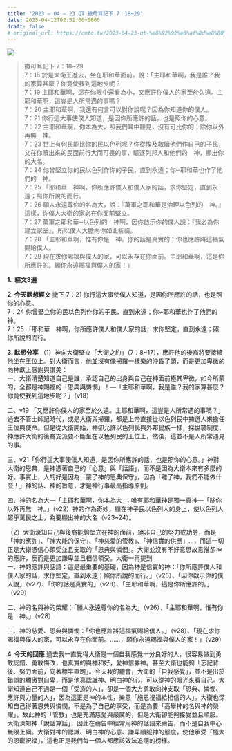 ```yaml
---
title: "2023 – 04 – 23 QT 撒母耳記下 7：18~29"
date: 2025-04-12T02:51:00+0800
draft: false
# original_url: https://cmtc.tw/2023-04-23-qt-%e6%92%92%e6%af%8d%e8%80%b3%e8%a8%98%e4%b8%8b-7%ef%bc%9a1829
---
```


![](/images/qt.jpg)
> 撒母耳記下 7：18\~29  
> 7：18 於是大衛王進去，坐在耶和華面前，說：「主耶和華啊，我是誰？我的家算甚麼？你竟使我到這地步呢？  
> 7：19 主耶和華啊，這在你眼中還看為小，又應許你僕人的家至於久遠。主耶和華啊，這豈是人所常遇的事嗎？  
> 7：20 主耶和華啊，我還有何言可以對你說呢？因為你知道你的僕人。  
> 7：21 你行這大事使僕人知道，是因你所應許的話，也是照你的心意。  
> 7：22 主耶和華啊，你本為大，照我們耳中聽見，沒有可比你的；除你以外再無　神。  
> 7：23 世上有何民能比你的民以色列呢？你從埃及救贖他們作自己的子民，又在你贖出來的民面前行大而可畏的事，驅逐列邦人和他們的　神，顯出你的大名。  
> 7：24 你曾堅立你的民以色列作你的子民，直到永遠；你─耶和華也作了他們的　神。  
> 7：25 「耶和華　神啊，你所應許僕人和僕人家的話，求你堅定，直到永遠；照你所說的而行。  
> 7：26 願人永遠尊你的名為大，說：『萬軍之耶和華是治理以色列的　神。』這樣，你僕人大衛的家必在你面前堅立。  
> 7：27 萬軍之耶和華─以色列的　神啊，因你啟示你的僕人說：『我必為你建立家室』，所以僕人大膽向你如此祈禱。  
> 7：28 「主耶和華啊，惟有你是　神。你的話是真實的；你也應許將這福氣賜給僕人。  
> 7：29 現在求你賜福與僕人的家，可以永存在你面前。主耶和華啊，這是你所應許的。願你永遠賜福與僕人的家！」

**1.  經文3遍**

**2. 今天默想經文**
撒下 7：21 你行這大事使僕人知道，是因你所應許的話，也是照你的心意。  
7：24 你曾堅立你的民以色列作你的子民，直到永遠；你─耶和華也作了他們的　神。  
7：25 「耶和華　神啊，你所應許僕人和僕人家的話，求你堅定，直到永遠；照你所說的而行。

**3. 默想分享**
（1）神向大衛堅立「大衛之約」（7：8\~17），應許他的後裔將要接續他坐在王位上。對大衛而言，他並沒有像掃羅一樣樂的沖昏了頭，而是更加卑微的向神獻上感謝與讚美：  
一、大衛清楚知道自己是誰，承認自己的出身與自己在神面前極其卑微，如今所蒙的，全都是神賜福的「恩典與憐憫」！—「主耶和華啊，我是誰？我的家算甚麼？你竟使我到這地步呢？」（v18）

二、v19 「又應許你僕人的家至於久遠。主耶和華啊，這豈是人所常遇的事嗎？」過去不管士師記時代，或是大衛與掃羅，都是上帝直接從以色列民中揀選人來擔任王位與使命。但是從大衛開始，神卻允許以色列民與外邦民族一樣，採世襲制度，神應許大衛的後裔支派要不斷坐在以色列民的王位上，然後，這並不是人所常遇見的事。

三、v21「你行這大事使僕人知道，是因你所應許的話，也是照你的心意。」神對大衛的恩典，是神憑著自己的「心意」與「話語」，而不是因為大衛本來有多麼的好。事實上，人的好是因為「蒙了神的恩典保守」，因為「離了神，我們不能做什麼！」神的話、神的旨意，才是神行事最高指導原則。

四、神的名為大—「主耶和華啊，你本為大」；唯有耶和華神是獨一真神—「除你以外再無　神。」（v22）神的作為奇妙，顯在神子民以色列人的身上，使以色列人超乎萬民之上，為要顯出神的大名（v23\~24）。

（2）大衛深知自己與後裔能夠堅立在神的面前，絕非自己的努力或功勞，而是「神的應許」、「神大能的保守」、「神慈愛的管教」、「神信實的供應」…，而這一切正是大衛憑信心領受並且支取的「恩典與憐憫」。大衛並沒有不好意思故意推卻神的應許，反而是更加謙卑並且相信領受。大衛一再提到  
一、神的應許與話語：這是最重要的基礎，因為神是信實的神：「你所應許僕人和僕人家的話，求你堅定，直到永遠；照你所說的而行。」（v25）、「因你啟示你的僕人說」（v27）、「你的話是真實的」（v28）、「主耶和華啊，這是你所應許的。」（v29）

二、神的名與神的榮耀：「願人永遠尊你的名為大」（v26）、「主耶和華啊，惟有你是　神。」（v28）

三、神的慈愛、恩典與憐憫：「你也應許將這福氣賜給僕人。」（v28）、「現在求你賜福與僕人的家，可以永存在你面前。……，願你永遠賜福與僕人的家！」（v29）

**4. 今天的回應**
過去我一直覺得大衛是一個自我感覺十分良好的人，很容易做到勇敢認錯、勇敢悔改，也真實的與神和好，愛神信靠神。甚至大衛也能夠「忘記背後、努力面前，向著標竿直跑」。今天我的體會，大衛的「自我感覺」，並不是出於錯誤的驕傲對自卑，而是他真認識神、明白神的心，可以從神的眼光來看自己。大衛知道自己不過是一個「受造的人」，卻是一個大方勇敢向神支取「恩典、憐憫、應許與力量的人」，因為這正是神的本性，樂意「施恩祝福給相信的人」。大衛也深知自己得著恩典與憐憫，不是為了自己的享受，而是為要「高舉神的名與神的榮耀」，故此神的「管教」也是充滿慈愛與嚴厲的，但是大衛卻能夠接受並且順服。大衛深知神「說話算話」，因此在禱告中經常用神的話語來禱告，而不是自我中心無限上綱。大衛對神的認識、明白神的心意、謙卑順服神的態度，使他承受「極大的恩竉祝福」，這也正是我們每一個人都應該效法追隨的榜樣。
